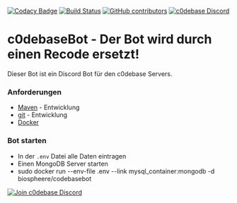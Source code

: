 [![Codacy Badge](https://api.codacy.com/project/badge/Grade/e09f05b8e67c4156accc633d72e8a75d)](https://www.codacy.com/app/biosphere.dev/c0debaseBot?utm_source=github.com&amp;utm_medium=referral&amp;utm_content=Biospheere/c0debaseBot&amp;utm_campaign=Badge_Grade)
[![Build Status](https://travis-ci.org/Biospheere/c0debaseBot.svg?branch=master)](https://travis-ci.org/Biospheere/c0debaseBot)
[![GitHub contributors](https://img.shields.io/github/contributors/biospheere/c0debaseBot.svg)](https://github.com/Biospheere/c0debaseBot/graphs/contributors/)
[![c0debase Discord](https://discordapp.com/api/guilds/361448651748540426/embed.png)](https://discord.gg/BDwBeZ3)

# c0debaseBot - Der Bot wird durch einen Recode ersetzt!
Dieser Bot ist ein Discord Bot für den c0debase Servers.

### Anforderungen

 - [Maven](https://maven.apache.org/) - Entwicklung
 - [git](https://git-scm.com/) - Entwicklung
 - [Docker](https://www.docker.com/)

### Bot starten

  - In der `.env` Datei alle Daten eintragen
  - Einen MongoDB Server starten
  - sudo docker run --env-file .env --link mysql_container:mongodb -d biospheere/codebasebot
  

[![Join c0debase Discord](https://discordapp.com/api/guilds/361448651748540426/embed.png?style=banner2)](https://discord.gg/BDwBeZ3)
